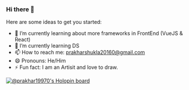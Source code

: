 ### Hi there 👋

Here are some ideas to get you started:

- 🔭 I’m currently learning about more frameworks in FrontEnd (VueJS & React) 
- 🌱 I’m currently learning DS
- 📫 How to reach me: prakharshukla20160@gmail.com
- 😄 Pronouns: He/Him
- ⚡ Fun fact: I am an Artisit and love to draw.


[![@prakhar19970's Holopin board](https://holopin.me/prakhar19970)](https://holopin.io/@prakhar19970)
